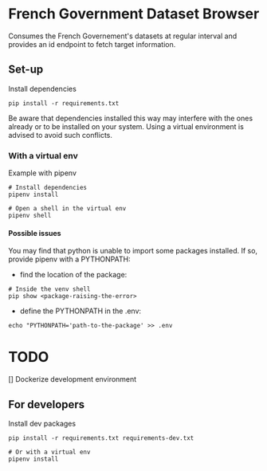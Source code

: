 # French Government Dataset Browser

Consumes the French Governement's datasets at regular interval and provides an id endpoint to fetch target information.

## Set-up

Install dependencies
```
pip install -r requirements.txt
```
Be aware that dependencies installed this way may interfere with the ones already or to be installed on your system.
Using a virtual environment is advised to avoid such conflicts.

### With a virtual env

Example with pipenv
```
# Install dependencies
pipenv install

# Open a shell in the virtual env
pipenv shell
```

#### Possible issues
You may find that python is unable to import some packages installed.
If so, provide pipenv with a PYTHONPATH:
- find the location of the package:
```
# Inside the venv shell
pip show <package-raising-the-error>
```
- define the PYTHONPATH in the .env:
```
echo "PYTHONPATH='path-to-the-package' >> .env
```

# TODO
[] Dockerize development environment

## For developers

Install dev packages
```
pip install -r requirements.txt requirements-dev.txt

# Or with a virtual env
pipenv install
```
